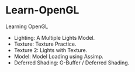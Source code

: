 # Learn-OpenGL
Learning OpenGL
- Lighting: A Multiple Lights Model.
- Texture: Texture Practice.
- Texture 2: Lights with Texture.
- Model: Model Loading using Assimp.
- Deferred Shading: G-Buffer / Deferred Shading.
